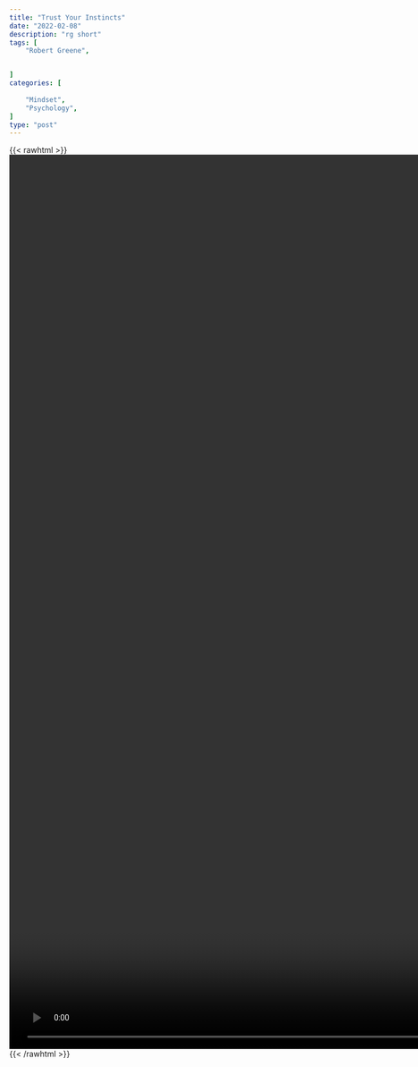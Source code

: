 ```yaml
---
title: "Trust Your Instincts"
date: "2022-02-08"
description: "rg short"
tags: [
    "Robert Greene",


]
categories: [
    
    "Mindset",
    "Psychology",
]
type: "post"
---
```

{{< rawhtml >}}
    <video style="height:40vh;width:auto" overflow="hidden" controls>
        <source src="https://clips.dev00ps.com/Robert%20Greene/Trust%20your%20instincts.mp4" type="video/mp4"> 
    </video>
{{< /rawhtml >}}